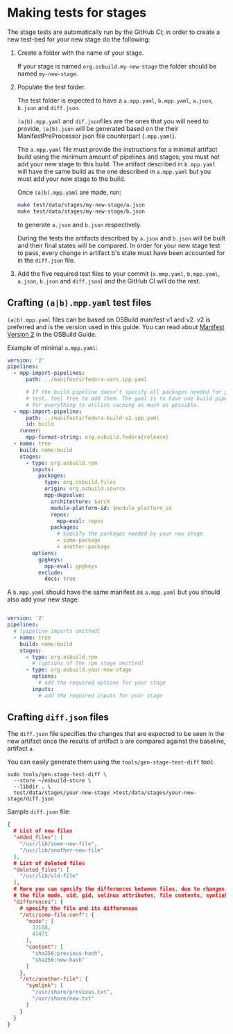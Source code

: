 # Making tests for stages

The stage tests are automatically run by the GitHub CI; in order to create a
new test-bed for your new stage do the following:

1. Create a folder with the name of your stage.

   If your stage is named `org.osbuild.my-new-stage` the folder should be named
   `my-new-stage`.

2. Populate the test folder.

   The test folder is expected to have a `a.mpp.yaml`, `b.mpp.yaml`, `a.json`,
   `b.json` and `diff.json`.

   `(a|b).mpp.yaml` and `dif.json`files are the ones that you will need to
   provide, `(a|b).json` will be generated based on the their
   ManifestPreProcessor json file counterpart (`.mpp.yaml`).

   The `a.mpp.yaml` file must provide the instructions for a minimal artifact
   build using the minimum amount of pipelines and stages; you must not add
   your new stage to this build. The artifact described in `b.mpp.yaml` will
   have the same build as the one described in `a.mpp.yaml` but you must add
   your new stage to the build.

   Once `(a|b).mpp.yaml` are made, run:

   ```bash
   make test/data/stages/my-new-stage/a.json
   make test/data/stages/my-new-stage/b.json
   ```

   to generate `a.json` and `b.json` respectively.

   During the tests the artifacts described by `a.json` and `b.json` will be
   built and their final states will be compared. In order for your new stage
   test to pass, every change in artifact b's state must have been accounted
   for in the `diff.json` file.

3. Add the five required test files to your commit (`a.mmp.yaml`, `b.mpp.yaml`,
   `a.json`, `b.json` and `diff.json`) and the GitHub CI will do the rest.

## Crafting `(a|b).mpp.yaml` test files

`(a|b).mpp.yaml` files can be based on OSBuild manifest v1 and v2. v2 is
preferred and is the version used in this guide. You can read about [Manifest
Version
2](https://www.osbuild.org/guides/developer-guide/osbuild.html?highlight=manifest#version-2)
in the OSBuild Guide.


Example of minimal `a.mpp.yaml`:
```yaml
version: '2'
pipelines:
  - mpp-import-pipelines:
      path: ../manifests/fedora-vars.ipp.yaml

      # If the build pipeline doesn't specify all packages needed for your
      # test, feel free to add them. The goal is to have one build pipeline
      # for everything to utilize caching as much as possible.
  - mpp-import-pipeline:
      path: ../manifests/fedora-build-v2.ipp.yaml
      id: build
    runner:
      mpp-format-string: org.osbuild.fedora{release}
  - name: tree
    build: name:build
    stages:
      - type: org.osbuild.rpm
        inputs:
          packages:
            type: org.osbuild.files
            origin: org.osbuild.source
            mpp-depsolve:
              architecture: $arch
              module-platform-id: $module_platform_id
              repos:
                mpp-eval: repos
              packages:
                # Specify the packages needed by your new stage
                - some-package
                - another-package
        options:
          gpgkeys:
            mpp-eval: gpgkeys
          exclude:
            docs: true
```

A `b.mpp.yaml` should have the same manifest as `a.mpp.yaml` but you should
also add your new stage:
```yaml

version: '2'
pipelines:
  # [pipeline imports omitted]
  - name: tree
    build: name:build
    stages:
      - type: org.osbuild.rpm
        # [options of the rpm stage omitted]
      - type: org.osbuild.your-new-stage
        options:
          # add the required options for your stage
        inputs:
          # add the required inputs for your stage
```

## Crafting `diff.json` files

The `diff.json` file specifies the changes that are expected to be seen in the
new artifact once the results of artifact `b` are compared against the
baseline, artifact `a`.

You can easily generate them using the `tools/gen-stage-test-diff` tool:

```
sudo tools/gen-stage-test-diff \
  --store ~/osbuild-store \
  --libdir . \
  test/data/stages/your-new-stage >test/data/stages/your-new-stage/diff.json
```

Sample `diff.json` file:

```json
{
  # List of new files
  "added_files": [
    "/usr/lib/some-new-file",
    "/usr/lib/another-new-file"
  ],
  # List of deleted files
  "deleted_files": [
    "/usr/lib/old-file"
  ],
  # Here you can specify the differences between files, due to changes on
  # the file mode, uid, gid, selinux attributes, file contents, symlinks etc.
  "differences": {
    # specify the file and its differences
    "/etc/some-file.conf": {
      "mode": [
        33188,
        41471
      ],
      "content": [
        "sha256:previous-hash",
        "sha256:new-hash"
      ]
    },
    "/etc/another-file": {
      "symlink": [
        "/usr/share/previous.txt",
        "/usr/share/new.txt"
      ]
    }
  }
}
```
